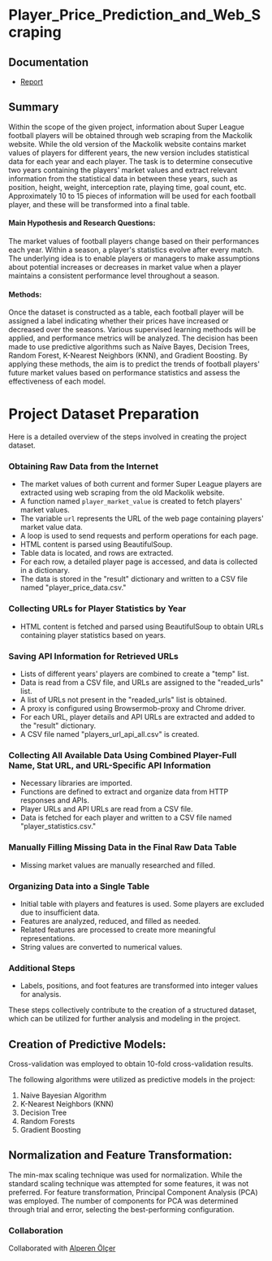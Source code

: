 # Player_Price_Prediction_and_Web_Scraping

## Documentation
- [Report](Report.pdf)

## Summary
Within the scope of the given project, information about Super League football players will be obtained through web scraping from the Mackolik website. While the old version of the Mackolik website contains market values of players for different years, the new version includes statistical data for each year and each player. The task is to determine consecutive two years containing the players' market values and extract relevant information from the statistical data in between these years, such as position, height, weight, interception rate, playing time, goal count, etc. Approximately 10 to 15 pieces of information will be used for each football player, and these will be transformed into a final table.

#### Main Hypothesis and Research Questions:

The market values of football players change based on their performances each year. Within a season, a player's statistics evolve after every match. The underlying idea is to enable players or managers to make assumptions about potential increases or decreases in market value when a player maintains a consistent performance level throughout a season.

#### Methods:
Once the dataset is constructed as a table, each football player will be assigned a label indicating whether their prices have increased or decreased over the seasons. Various supervised learning methods will be applied, and performance metrics will be analyzed. The decision has been made to use predictive algorithms such as Naïve Bayes, Decision Trees, Random Forest, K-Nearest Neighbors (KNN), and Gradient Boosting. By applying these methods, the aim is to predict the trends of football players' future market values based on performance statistics and assess the effectiveness of each model.

# Project Dataset Preparation

Here is a detailed overview of the steps involved in creating the project dataset.

### Obtaining Raw Data from the Internet

- The market values of both current and former Super League players are extracted using web scraping from the old Mackolik website.
- A function named `player_market_value` is created to fetch players' market values.
- The variable `url` represents the URL of the web page containing players' market value data.
- A loop is used to send requests and perform operations for each page.
- HTML content is parsed using BeautifulSoup.
- Table data is located, and rows are extracted.
- For each row, a detailed player page is accessed, and data is collected in a dictionary.
- The data is stored in the "result" dictionary and written to a CSV file named "player_price_data.csv."

### Collecting URLs for Player Statistics by Year

- HTML content is fetched and parsed using BeautifulSoup to obtain URLs containing player statistics based on years.

### Saving API Information for Retrieved URLs

- Lists of different years' players are combined to create a "temp" list.
- Data is read from a CSV file, and URLs are assigned to the "readed_urls" list.
- A list of URLs not present in the "readed_urls" list is obtained.
- A proxy is configured using Browsermob-proxy and Chrome driver.
- For each URL, player details and API URLs are extracted and added to the "result" dictionary.
- A CSV file named "players_url_api_all.csv" is created.

### Collecting All Available Data Using Combined Player-Full Name, Stat URL, and URL-Specific API Information

- Necessary libraries are imported.
- Functions are defined to extract and organize data from HTTP responses and APIs.
- Player URLs and API URLs are read from a CSV file.
- Data is fetched for each player and written to a CSV file named "player_statistics.csv."

### Manually Filling Missing Data in the Final Raw Data Table

- Missing market values are manually researched and filled.

### Organizing Data into a Single Table

- Initial table with players and features is used. Some players are excluded due to insufficient data.
- Features are analyzed, reduced, and filled as needed.
- Related features are processed to create more meaningful representations.
- String values are converted to numerical values.

### Additional Steps

- Labels, positions, and foot features are transformed into integer values for analysis.

These steps collectively contribute to the creation of a structured dataset, which can be utilized for further analysis and modeling in the project.


## Creation of Predictive Models:

Cross-validation was employed to obtain 10-fold cross-validation results.

The following algorithms were utilized as predictive models in the project:

1. Naive Bayesian Algorithm
2. K-Nearest Neighbors (KNN)
3. Decision Tree
4. Random Forests
5. Gradient Boosting

## Normalization and Feature Transformation:

The min-max scaling technique was used for normalization. While the standard scaling technique was attempted for some features, it was not preferred. For feature transformation, Principal Component Analysis (PCA) was employed. The number of components for PCA was determined through trial and error, selecting the best-performing configuration.


### Collaboration
Collaborated with [Alperen Ölçer](https://github.com/Alperenlcr)
